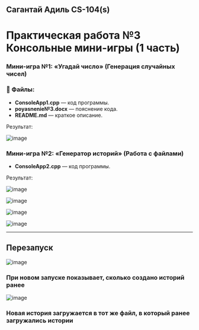 ## Сагантай Адиль CS-104(s) 
# Практическая работа №3 Консольные мини-игры (1 часть)

### Мини-игра №1: «Угадай число» (Генерация случайных чисел)

### 📝 Файлы:
- **ConsoleApp1.cpp** — код программы.
- **poyasnenie№3.docx** — пояснение кода.
- **README.md** — краткое описание.

Результат:

![image](https://github.com/user-attachments/assets/21958971-71d3-46eb-bb1d-a1e4d12fcdc1)


### Мини-игра №2: «Генератор историй» (Работа с файлами)

- **ConsoleApp2.cpp** — код программы.

Результат: 

![image](https://github.com/user-attachments/assets/5c57c236-debe-4870-bfac-d864e6ef4f23)


![image](https://github.com/user-attachments/assets/5d213a59-960d-4986-bd4b-e3fb605b47b1)

![image](https://github.com/user-attachments/assets/be669ca3-6221-4807-a46d-665c14fd42f0)

![image](https://github.com/user-attachments/assets/5b6515ea-cb95-4531-84f7-a2c68c1c044c)
_______________________________________________________________________________________________________________________________________________________________________________________________________________________________________________________________________________
## **Перезапуск**

![image](https://github.com/user-attachments/assets/34f9151d-7585-42bf-9d05-5793c67bd088)

### При новом запуске показывает, сколько создано историй ранее 

![image](https://github.com/user-attachments/assets/1b8ea82a-7270-41ba-a79f-73ce7886babf)

### Новая история загружается в тот же файл, в который ранее загружались истории





